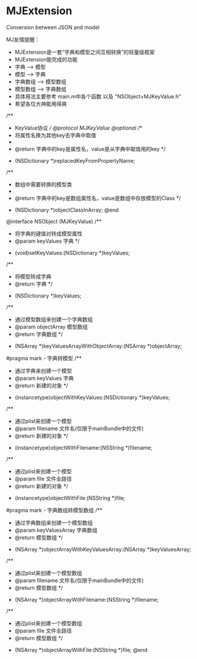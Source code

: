 MJExtension
===========

Conversion between JSON and model

 MJ友情提醒：
 * MJExtension是一套“字典和模型之间互相转换”的轻量级框架
 * MJExtension能完成的功能
  * 字典 --> 模型
  * 模型 --> 字典
  * 字典数组 --> 模型数组
  * 模型数组 --> 字典数组
 * 具体用法主要参考 main.m中各个函数 以及 "NSObject+MJKeyValue.h"
 * 希望各位大神能用得爽
 
 /**
 *  KeyValue协议
 */
@protocol MJKeyValue <NSObject>
@optional
/**
 *  将属性名换为其他key去字典中取值
 *
 *  @return 字典中的key是属性名，value是从字典中取值用的key
 */
- (NSDictionary *)replacedKeyFromPropertyName;

/**
 *  数组中需要转换的模型类
 *
 *  @return 字典中的key是数组属性名，value是数组中存放模型的Class
 */
- (NSDictionary *)objectClassInArray;
@end

@interface NSObject (MJKeyValue) <MJKeyValue>
/**
 *  将字典的键值对转成模型属性
 *  @param keyValues 字典
 */
- (void)setKeyValues:(NSDictionary *)keyValues;

/**
 *  将模型转成字典
 *  @return 字典
 */
- (NSDictionary *)keyValues;

/**
 *  通过模型数组来创建一个字典数组
 *  @param objectArray 模型数组
 *  @return 字典数组
 */
+ (NSArray *)keyValuesArrayWithObjectArray:(NSArray *)objectArray;

#pragma mark - 字典转模型
/**
 *  通过字典来创建一个模型
 *  @param keyValues 字典
 *  @return 新建的对象
 */
+ (instancetype)objectWithKeyValues:(NSDictionary *)keyValues;

/**
 *  通过plist来创建一个模型
 *  @param filename 文件名(仅限于mainBundle中的文件)
 *  @return 新建的对象
 */
+ (instancetype)objectWithFilename:(NSString *)filename;

/**
 *  通过plist来创建一个模型
 *  @param file 文件全路径
 *  @return 新建的对象
 */
+ (instancetype)objectWithFile:(NSString *)file;

#pragma mark - 字典数组转模型数组
/**
 *  通过字典数组来创建一个模型数组
 *  @param keyValuesArray 字典数组
 *  @return 模型数组
 */
+ (NSArray *)objectArrayWithKeyValuesArray:(NSArray *)keyValuesArray;

/**
 *  通过plist来创建一个模型数组
 *  @param filename 文件名(仅限于mainBundle中的文件)
 *  @return 模型数组
 */
+ (NSArray *)objectArrayWithFilename:(NSString *)filename;

/**
 *  通过plist来创建一个模型数组
 *  @param file 文件全路径
 *  @return 模型数组
 */
+ (NSArray *)objectArrayWithFile:(NSString *)file;
@end
